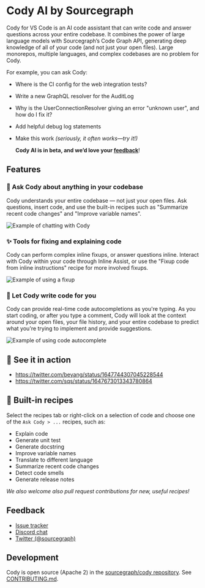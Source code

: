 # Cody AI by Sourcegraph

Cody for VS Code is an AI code assistant that can write code and answer questions across your entire codebase. It combines the power of large language models with Sourcegraph’s Code Graph API, generating deep knowledge of all of your code (and not just your open files). Large monorepos, multiple languages, and complex codebases are no problem for Cody.

For example, you can ask Cody:

- Where is the CI config for the web integration tests?
- Write a new GraphQL resolver for the AuditLog
- Why is the UserConnectionResolver giving an error "unknown user", and how do I fix it?
- Add helpful debug log statements
- Make this work _(seriously, it often works—try it!)_

  **Cody AI is in beta, and we’d love your [feedback](https://github.com/sourcegraph/cody/discussions/new?category=product-feedback&labels=vscode)**!

## Features

<!-- NOTE: These should stay roughly in sync with doc/cody/index.md, although that page needs to be not specific to VS Code. -->

### 🤖 Ask Cody about anything in your codebase

Cody understands your entire codebase — not just your open files. Ask questions, insert code, and use the built-in recipes such as "Summarize recent code changes" and "Improve variable names".

![Example of chatting with Cody](https://storage.googleapis.com/sourcegraph-assets/website/Product%20Animations/GIFS/cody-chat-may2023-optim.gif)

### ✨ Tools for fixing and explaining code

Cody can perform complex inline fixups, or answer questions inline. Interact with Cody within your code through Inline Assist, or use the "Fixup code from inline instructions" recipe for more involved fixups.

![Example of using a fixup](https://storage.googleapis.com/sourcegraph-assets/website/Product%20Animations/GIFS/cody-fixup-may2023-optim.gif)

### 🔨 Let Cody write code for you

Cody can provide real-time code autocompletions as you're typing. As you start coding, or after you type a comment, Cody will look at the context around your open files, your file history, and your entire codebase to predict what you're trying to implement and provide suggestions.

![Example of using code autocomplete](https://storage.googleapis.com/sourcegraph-assets/website/Product%20Animations/GIFS/cody-completions-may2023-optim.gif)

## 🍿 See it in action

- https://twitter.com/beyang/status/1647744307045228544
- https://twitter.com/sqs/status/1647673013343780864

## 🍳 Built-in recipes

Select the recipes tab or right-click on a selection of code and choose one of the `Ask Cody > ...` recipes, such as:

- Explain code
- Generate unit test
- Generate docstring
- Improve variable names
- Translate to different language
- Summarize recent code changes
- Detect code smells
- Generate release notes

_We also welcome also pull request contributions for new, useful recipes!_

## Feedback

- [Issue tracker](https://github.com/sourcegraph/cody/issues)
- [Discord chat](https://discord.gg/s2qDtYGnAE)
- [Twitter (@sourcegraph)](https://twitter.com/sourcegraph)

## Development

Cody is open source (Apache 2) in the [sourcegraph/cody repository](https://github.com/sourcegraph/cody). See [CONTRIBUTING.md](CONTRIBUTING.md).
